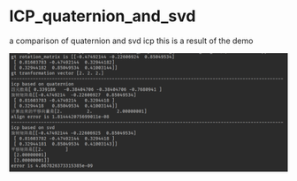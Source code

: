 # ICP_quaternion_and_svd
a comparison of quaternion and svd icp
this is a result of the demo  

![](./result_img/result.png)
